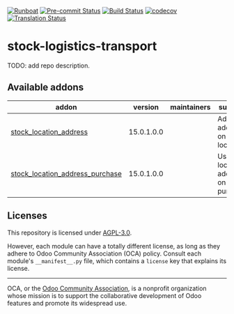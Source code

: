 
[![Runboat](https://img.shields.io/badge/runboat-Try%20me-875A7B.png)](https://runboat.odoo-community.org/builds?repo=OCA/stock-logistics-transport&target_branch=15.0)
[![Pre-commit Status](https://github.com/OCA/stock-logistics-transport/actions/workflows/pre-commit.yml/badge.svg?branch=15.0)](https://github.com/OCA/stock-logistics-transport/actions/workflows/pre-commit.yml?query=branch%3A15.0)
[![Build Status](https://github.com/OCA/stock-logistics-transport/actions/workflows/test.yml/badge.svg?branch=15.0)](https://github.com/OCA/stock-logistics-transport/actions/workflows/test.yml?query=branch%3A15.0)
[![codecov](https://codecov.io/gh/OCA/stock-logistics-transport/branch/15.0/graph/badge.svg)](https://codecov.io/gh/OCA/stock-logistics-transport)
[![Translation Status](https://translation.odoo-community.org/widgets/stock-logistics-transport-15-0/-/svg-badge.svg)](https://translation.odoo-community.org/engage/stock-logistics-transport-15-0/?utm_source=widget)

<!-- /!\ do not modify above this line -->

# stock-logistics-transport

TODO: add repo description.

<!-- /!\ do not modify below this line -->

<!-- prettier-ignore-start -->

[//]: # (addons)

Available addons
----------------
addon | version | maintainers | summary
--- | --- | --- | ---
[stock_location_address](stock_location_address/) | 15.0.1.0.0 |  | Adds an address on locations
[stock_location_address_purchase](stock_location_address_purchase/) | 15.0.1.0.0 |  | Uses the location address on purchases

[//]: # (end addons)

<!-- prettier-ignore-end -->

## Licenses

This repository is licensed under [AGPL-3.0](LICENSE).

However, each module can have a totally different license, as long as they adhere to Odoo Community Association (OCA)
policy. Consult each module's `__manifest__.py` file, which contains a `license` key
that explains its license.

----
OCA, or the [Odoo Community Association](http://odoo-community.org/), is a nonprofit
organization whose mission is to support the collaborative development of Odoo features
and promote its widespread use.
